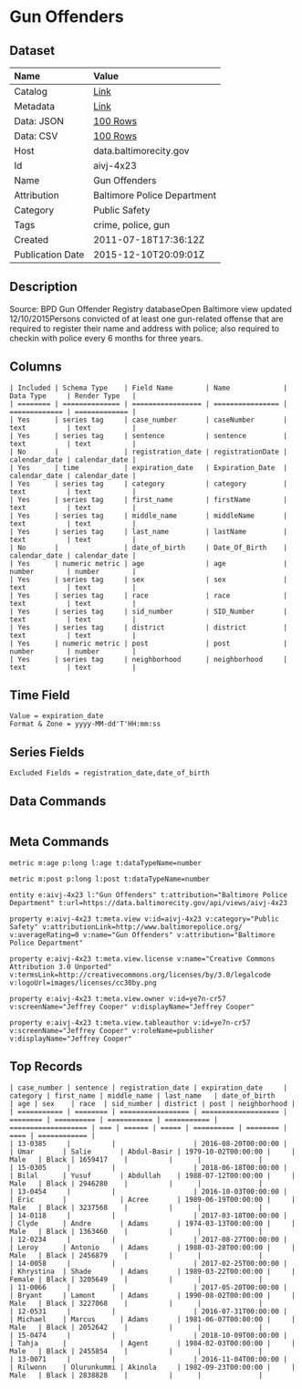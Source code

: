# Gun Offenders

## Dataset

| Name | Value |
| :--- | :---- |
| Catalog | [Link](https://catalog.data.gov/dataset/gun-offenders) |
| Metadata | [Link](https://data.baltimorecity.gov/api/views/aivj-4x23) |
| Data: JSON | [100 Rows](https://data.baltimorecity.gov/api/views/aivj-4x23/rows.json?max_rows=100) |
| Data: CSV | [100 Rows](https://data.baltimorecity.gov/api/views/aivj-4x23/rows.csv?max_rows=100) |
| Host | data.baltimorecity.gov |
| Id | aivj-4x23 |
| Name | Gun Offenders |
| Attribution | Baltimore Police Department |
| Category | Public Safety |
| Tags | crime, police, gun |
| Created | 2011-07-18T17:36:12Z |
| Publication Date | 2015-12-10T20:09:01Z |

## Description

Source:  BPD Gun Offender Registry databaseOpen Baltimore view updated 12/10/2015Persons convicted of at least one gun-related offense that are required to register their name and address with police; also required to checkin with police every 6 months for three years.

## Columns

```ls
| Included | Schema Type    | Field Name        | Name             | Data Type     | Render Type   |
| ======== | ============== | ================= | ================ | ============= | ============= |
| Yes      | series tag     | case_number       | caseNumber       | text          | text          |
| Yes      | series tag     | sentence          | sentence         | text          | text          |
| No       |                | registration_date | registrationDate | calendar_date | calendar_date |
| Yes      | time           | expiration_date   | Expiration_Date  | calendar_date | calendar_date |
| Yes      | series tag     | category          | category         | text          | text          |
| Yes      | series tag     | first_name        | firstName        | text          | text          |
| Yes      | series tag     | middle_name       | middleName       | text          | text          |
| Yes      | series tag     | last_name         | lastName         | text          | text          |
| No       |                | date_of_birth     | Date_Of_Birth    | calendar_date | calendar_date |
| Yes      | numeric metric | age               | age              | number        | number        |
| Yes      | series tag     | sex               | sex              | text          | text          |
| Yes      | series tag     | race              | race             | text          | text          |
| Yes      | series tag     | sid_number        | SID_Number       | text          | text          |
| Yes      | series tag     | district          | district         | text          | text          |
| Yes      | numeric metric | post              | post             | number        | number        |
| Yes      | series tag     | neighborhood      | neighborhood     | text          | text          |
```

## Time Field

```ls
Value = expiration_date
Format & Zone = yyyy-MM-dd'T'HH:mm:ss
```

## Series Fields

```ls
Excluded Fields = registration_date,date_of_birth
```

## Data Commands

```ls
```

## Meta Commands

```ls
metric m:age p:long l:age t:dataTypeName=number

metric m:post p:long l:post t:dataTypeName=number

entity e:aivj-4x23 l:"Gun Offenders" t:attribution="Baltimore Police Department" t:url=https://data.baltimorecity.gov/api/views/aivj-4x23

property e:aivj-4x23 t:meta.view v:id=aivj-4x23 v:category="Public Safety" v:attributionLink=http://www.baltimorepolice.org/ v:averageRating=0 v:name="Gun Offenders" v:attribution="Baltimore Police Department"

property e:aivj-4x23 t:meta.view.license v:name="Creative Commons Attribution 3.0 Unported" v:termsLink=http://creativecommons.org/licenses/by/3.0/legalcode v:logoUrl=images/licenses/cc30by.png

property e:aivj-4x23 t:meta.view.owner v:id=ye7n-cr57 v:screenName="Jeffrey Cooper" v:displayName="Jeffrey Cooper"

property e:aivj-4x23 t:meta.view.tableauthor v:id=ye7n-cr57 v:screenName="Jeffrey Cooper" v:roleName=publisher v:displayName="Jeffrey Cooper"
```

## Top Records

```ls
| case_number | sentence | registration_date | expiration_date     | category | first_name | middle_name | last_name   | date_of_birth       | age | sex    | race  | sid_number | district | post | neighborhood | 
| =========== | ======== | ================= | =================== | ======== | ========== | =========== | =========== | =================== | === | ====== | ===== | ========== | ======== | ==== | ============ | 
| 13-0385     |          |                   | 2016-08-20T00:00:00 |          | Umar       | Salie       | Abdul-Basir | 1979-10-02T00:00:00 |     | Male   | Black | 1659417    |          |      |              | 
| 15-0305     |          |                   | 2018-06-18T00:00:00 |          | Bilal      | Yusuf       | Abdullah    | 1988-07-12T00:00:00 |     | Male   | Black | 2946280    |          |      |              | 
| 13-0454     |          |                   | 2016-10-03T00:00:00 |          | Eric       |             | Acree       | 1989-06-19T00:00:00 |     | Male   | Black | 3237568    |          |      |              | 
| 14-0118     |          |                   | 2017-03-18T00:00:00 |          | Clyde      | Andre       | Adams       | 1974-03-13T00:00:00 |     | Male   | Black | 1363460    |          |      |              | 
| 12-0234     |          |                   | 2017-08-27T00:00:00 |          | Leroy      | Antonio     | Adams       | 1988-03-28T00:00:00 |     | Male   | Black | 2456879    |          |      |              | 
| 14-0058     |          |                   | 2017-02-25T00:00:00 |          | Khrystina  | Shade       | Adams       | 1989-03-22T00:00:00 |     | Female | Black | 3205649    |          |      |              | 
| 11-0066     |          |                   | 2017-05-20T00:00:00 |          | Bryant     | Lamont      | Adams       | 1990-08-02T00:00:00 |     | Male   | Black | 3227068    |          |      |              | 
| 12-0531     |          |                   | 2016-07-31T00:00:00 |          | Michael    | Marcus      | Adams       | 1981-06-07T00:00:00 |     | Male   | Black | 2052642    |          |      |              | 
| 15-0474     |          |                   | 2018-10-09T00:00:00 |          | Tahja      |             | Agent       | 1984-02-03T00:00:00 |     | Male   | Black | 2455854    |          |      |              | 
| 13-0071     |          |                   | 2016-11-04T00:00:00 |          | Rilwonn    | Olurunkummi | Akinola     | 1982-09-23T00:00:00 |     | Male   | Black | 2838828    |          |      |              | 
```